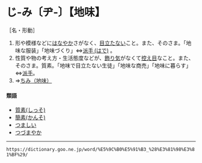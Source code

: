 # じ‐み〔ヂ‐〕【地味】

［名・形動］

1. 形や模様などに[はなやか](%E3%81%AF%E3%81%AA%E3%82%84%E3%81%8B%EF%BC%88%E8%8A%B1%E3%82%84%E3%81%8B%EF%BC%8F%E8%8F%AF%E3%82%84%E3%81%8B%EF%BC%89.md)さがなく、[目立たない](めだたない（目立たない）)こと。また、そのさま。「地味な服装」「地味づくり」⇔[派手 (はで)](https://dictionary.goo.ne.jp/word/%E6%B4%BE%E6%89%8B/#jn-177962) 。
2. 性質や物の考え方・生活態度などが、[飾り気](かざりけ（飾り気）)がなくて[控え目](ひかえめ（控え目）)なこと。また、そのさま。質素。「地味で目立たない生徒」「地味な商売」「地味に暮らす」⇔[派手](https://dictionary.goo.ne.jp/word/%E6%B4%BE%E6%89%8B/#jn-177962)。
3. ⇒[ちみ（地味）](https://dictionary.goo.ne.jp/word/%E5%9C%B0%E5%91%B3_%28%E3%81%A1%E3%81%BF%29/#jn-142362)
    

#### 類語

-   [質素(しっそ)](https://dictionary.goo.ne.jp/word/%E8%B3%AA%E7%B4%A0/#jn-98537)
-   [簡素(かんそ)](https://dictionary.goo.ne.jp/word/%E7%B0%A1%E7%B4%A0/#jn-48868)
-   [つましい](https://dictionary.goo.ne.jp/word/%E5%80%B9%E3%81%97%E3%81%84/#jn-148148)
-   [つづまやか](https://dictionary.goo.ne.jp/word/%E7%B4%84%E3%81%BE%E3%82%84%E3%81%8B/#jn-147699)

---
`https://dictionary.goo.ne.jp/word/%E5%9C%B0%E5%91%B3_%28%E3%81%98%E3%81%BF%29/`